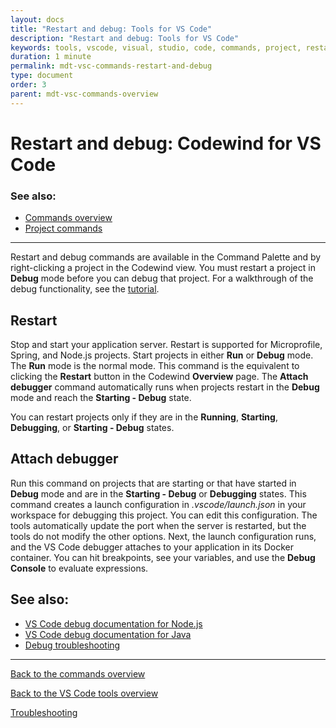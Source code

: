```yaml
---
layout: docs
title: "Restart and debug: Tools for VS Code"
description: "Restart and debug: Tools for VS Code"
keywords: tools, vscode, visual, studio, code, commands, project, restart, debug, attach, debugger, Codewind for VS Code restart and debug, commands overview, connection commands, project commands
duration: 1 minute
permalink: mdt-vsc-commands-restart-and-debug
type: document
order: 3
parent: mdt-vsc-commands-overview
---
```


# Restart and debug: Codewind for VS Code

### **See also:**
- [Commands overview](mdt-vsc-commands-overview)
- [Project commands](mdt-vsc-commands-project)

***

Restart and debug commands are available in the Command Palette and by right-clicking a project in the Codewind view.
You must restart a project in **Debug** mode before you can debug that project.
For a walkthrough of the debug functionality, see the [tutorial](mdt-vsc-tutorial).

## **Restart**
Stop and start your application server. Restart is supported for Microprofile, Spring, and Node.js projects.
Start projects in either **Run** or **Debug** mode. The **Run** mode is the normal mode. This command is the equivalent to clicking the **Restart** button in the Codewind **Overview** page.
The **Attach debugger** command automatically runs when projects restart in the **Debug** mode and reach the **Starting - Debug** state.

You can restart projects only if they are in the **Running**, **Starting**, **Debugging**, or **Starting - Debug** states.

## **Attach debugger**
Run this command on projects that are starting or that have started in **Debug** mode and are in the **Starting - Debug** or **Debugging** states.
This command creates a launch configuration in *.vscode/launch.json* in your workspace for debugging this project. You can edit this configuration. The tools automatically update the port when the server is restarted, but the tools do not modify the other options.
Next, the launch configuration runs, and the VS Code debugger attaches to your application in its Docker container. You can hit breakpoints, see your variables, and use the **Debug Console** to evaluate expressions.

## See also:
- [VS Code debug documentation for Node.js](https://code.visualstudio.com/docs/nodejs/nodejs-debugging)
- [VS Code debug documentation for Java](https://code.visualstudio.com/blogs/2017/09/28/java-debug)
- [Debug troubleshooting](mdt-vsc-troubleshooting#debug)

***

[Back to the commands overview](mdt-vsc-commands-overview)

[Back to the VS Code tools overview](mdt-vsc-overview)

[Troubleshooting](mdt-vsc-troubleshooting)
